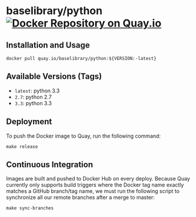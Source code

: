 # baselibrary/python [![Docker Repository on Quay.io](https://quay.io/repository/baselibrary/python/status "Docker Repository on Quay.io")](https://quay.io/repository/baselibrary/python)

## Installation and Usage

    docker pull quay.io/baselibrary/python:${VERSION:-latest}

## Available Versions (Tags)

* `latest`: python 3.3
* `2.7`: python 2.7
* `3.3`: python 3.3

## Deployment

To push the Docker image to Quay, run the following command:

    make release

## Continuous Integration

Images are built and pushed to Docker Hub on every deploy. Because Quay currently only supports build triggers where the Docker tag name exactly matches a GitHub branch/tag name, we must run the following script to synchronize all our remote branches after a merge to master:

    make sync-branches
